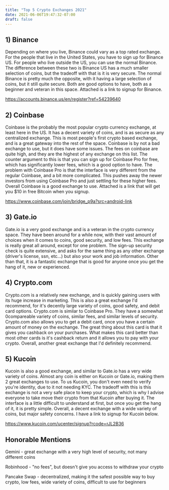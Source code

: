 ```yaml
---
title: "Top 5 Crypto Exchanges 2021"
date: 2021-06-06T19:47:32-07:00
draft: false
---
```



## 1) Binance

Depending on where you live, Binance could vary as a top rated exchange. For the people that live in the United States, you have to sign up for Binance US. For people who live outside the US, you can use the normal Binance. The difference between these two is Binance US has a much smaller selection of coins, but the tradeoff with that is it is very secure. The normal Binance is pretty much the opposite, with it having a large selection of coins, but it still quite secure. Both are good options to have, both as a beginner and veteran in this space. Attached is a link to signup for Binance.

https://accounts.binance.us/en/register?ref=54239640


## 2) Coinbase
Coinbase is the probably the most popular crypto currency exchange, at least here in the US. It has a decent variety of coins, and is as secure as any centralized exchange. This is most people's first crypto based exchange, and is a great gateway into the rest of the space. Coinbase is by not a bad exchange to use, but it does have some issues. The fees on coinbase are quite high, and they are the highest of any exchange on this list. The counter argument to this is that you can sign up for Coinbase Pro for free, which has significantly lower fees, which is a good option to have. The problem with Coinbase Pro is that the interface is very different from the regular Coinbase, and a bit more complicated. This pushes away the newer investors from using Coinbase Pro and just settling for these higher fees. Overall Coinbase is a good exchange to use. Attached is a link that will get you $10 in free Bitcoin when you signup.

https://www.coinbase.com/join/bridge_p9a?src=android-link

## 3) Gate.io
Gate.io is a very good exchange and is a veteran in the crypto currency space. They have been around for a while now, with their vast amount of choices when it comes to coins, good security, and low fees. This exchange is really great all around, except for one problem. The sign-up security check is quite extensive, and asks for the same thing as any other exchange (driver's license, ssn, etc...) but also your work and job information. Other than that, it is a fantastic exchange that is good for anyone once you get the hang of it, new or experienced.

## 4) Crypto.com

Crypto.com is a relatively new exchange, and is quickly gaining users with its huge increase in marketing. This is also a great exchange I'd recommend, for it's decently large variety of coins, good safety, and debit card options. Crypto.com is similar to Coinbase Pro. They have a somewhat 0compareable variety of coins, similar fees, and similar levels of security. Crypto.com also allows you to get a debit card, once you have a certain amount of money on the exchange. The great thing about this card is that it gives you cashback on your purchases. What makes this card better than most other cards is it's cashback return and it allows you to pay with your crypto. Overall, another great exchange that I'd definitely recommend.

## 5) Kucoin
Kucoin is also a good exchange, and similar to Gate.io has a very wide variety of coins. Almost any coin is either on Kucoin or Gate.io, making them 2 great exchanges to use. To us Kucoin, you don't even need to verify you're identity, due to it not needing KYC. The tradeoff with this is this exchange is not a very safe place to keep your crypto, which is why I advise everyone to take move their crypto from that Kucoin after buying it. The interface is a little difficult to understand at first, but once you get the hang of it, it is pretty simple. Overall, a decent exchange with a wide variety of coins, but major safety concerns. I have a link to signup for Kucoin below.

https://www.kucoin.com/ucenter/signup?rcode=rJL2B36


## Honorable Mentions
Gemini - great exchange with a very high level of security, not many different coins

Robinhood - "no fees", but doesn't give you access to withdraw your crypto

Pancake Swap - decentralized, making it the safest possible way to buy crypto, low fees, wide variety of coins, difficult to use for beginners